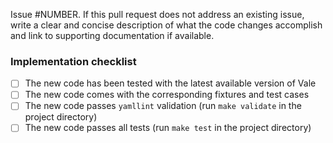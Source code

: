 Issue #NUMBER. If this pull request does not address an existing issue, write a clear and concise description of what the code changes accomplish and link to supporting documentation if available.

### Implementation checklist

- [ ] The new code has been tested with the latest available version of Vale
- [ ] The new code comes with the corresponding fixtures and test cases
- [ ] The new code passes `yamllint` validation (run `make validate` in the project directory)
- [ ] The new code passes all tests (run `make test` in the project directory)

